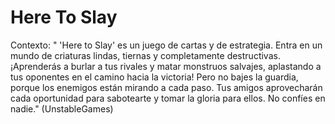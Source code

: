 # Here To Slay
Contexto:
" 'Here to Slay' es un juego de cartas y de estrategia. Entra en un mundo de criaturas lindas, tiernas y completamente destructivas. ¡Aprenderás a burlar a tus rivales y matar monstruos salvajes, aplastando a tus oponentes en el camino hacia la victoria! Pero no bajes la guardia, porque los enemigos están mirando a cada paso. Tus amigos aprovecharán cada oportunidad para sabotearte y tomar la gloria para ellos. No confíes en nadie." (UnstableGames)



